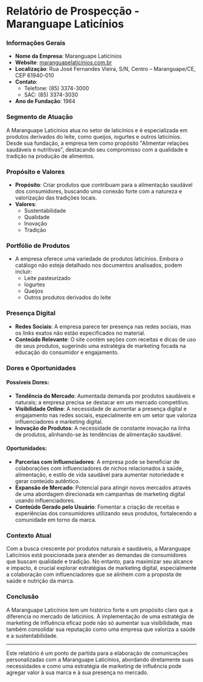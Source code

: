 # Relatório de Prospecção - Maranguape Laticínios

### Informações Gerais
- **Nome da Empresa**: Maranguape Laticínios
- **Website**: [maranguapelaticinios.com.br](http://maranguapelaticinios.com.br)
- **Localização**: Rua José Fernandes Vieira, S/N, Centro – Maranguape/CE, CEP 61940-010
- **Contato**: 
  - Telefone: (85) 3374-3000
  - SAC: (85) 3374-3030
- **Ano de Fundação**: 1964

### Segmento de Atuação
A Maranguape Laticínios atua no setor de laticínios e é especializada em produtos derivados do leite, como queijos, iogurtes e outros laticínios. Desde sua fundação, a empresa tem como propósito "Alimentar relações saudáveis e nutritivas", destacando seu compromisso com a qualidade e tradição na produção de alimentos.

### Propósito e Valores
- **Propósito**: Criar produtos que contribuam para a alimentação saudável dos consumidores, buscando uma conexão forte com a natureza e valorização das tradições locais.
- **Valores**: 
  - Sustentabilidade
  - Qualidade
  - Inovação
  - Tradição

### Portfólio de Produtos
- A empresa oferece uma variedade de produtos laticínios. Embora o catálogo não esteja detalhado nos documentos analisados, podem incluir:
  - Leite pasteurizado
  - Iogurtes
  - Queijos
  - Outros produtos derivados do leite

### Presença Digital
- **Redes Sociais**: A empresa parece ter presença nas redes sociais, mas os links exatos não estão especificados no material.
- **Conteúdo Relevante**: O site contém seções com receitas e dicas de uso de seus produtos, sugerindo uma estratégia de marketing focada na educação do consumidor e engajamento.

### Dores e Oportunidades
#### Possíveis Dores:
- **Tendência do Mercado**: Aumentada demanda por produtos saudáveis e naturais; a empresa precisa se destacar em um mercado competitivo.
- **Visibilidade Online**: A necessidade de aumentar a presença digital e engajamento nas redes sociais, especialmente em um setor que valoriza influenciadores e marketing digital.
- **Inovação de Produtos**: A necessidade de constante inovação na linha de produtos, alinhando-se às tendências de alimentação saudável.

#### Oportunidades:
- **Parcerias com Influenciadores**: A empresa pode se beneficiar de colaborações com influenciadores de nichos relacionados à saúde, alimentação, e estilo de vida saudável para aumentar notoriedade e gerar conteúdo autêntico.
- **Expansão de Mercado**: Potencial para atingir novos mercados através de uma abordagem direcionada em campanhas de marketing digital usando influenciadores.
- **Conteúdo Gerado pelo Usuário**: Fomentar a criação de receitas e experiências dos consumidores utilizando seus produtos, fortalecendo a comunidade em torno da marca.

### Contexto Atual
Com a busca crescente por produtos naturais e saudáveis, a Maranguape Laticínios está posicionada para atender as demandas de consumidores que buscam qualidade e tradição. No entanto, para maximizar seu alcance e impacto, é crucial explorar estratégias de marketing digital, especialmente a colaboração com influenciadores que se alinhem com a proposta de saúde e nutrição da marca.

### Conclusão
A Maranguape Laticínios tem um histórico forte e um propósito claro que a diferencia no mercado de laticínios. A implementação de uma estratégia de marketing de influência eficaz pode não só aumentar sua visibilidade, mas também consolidar sua reputação como uma empresa que valoriza a saúde e a sustentabilidade.

---

Este relatório é um ponto de partida para a elaboração de comunicações personalizadas com a Maranguape Laticínios, abordando diretamente suas necessidades e como uma estratégia de marketing de influência pode agregar valor à sua marca e à sua presença no mercado.